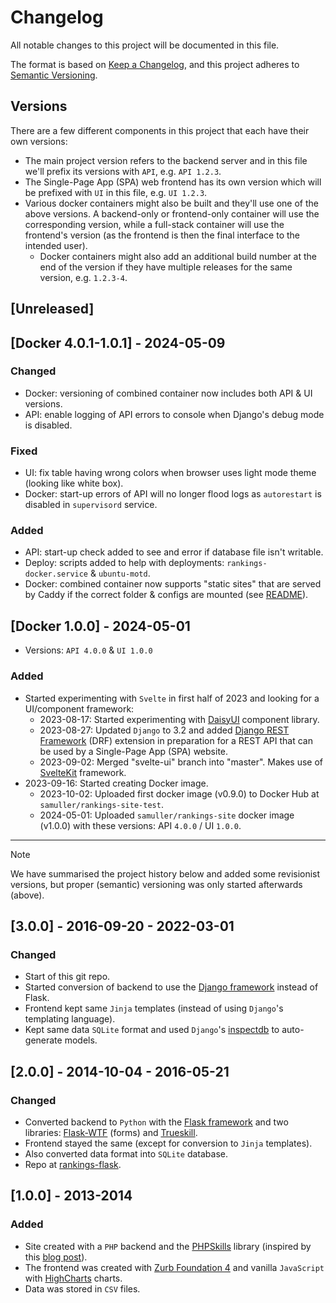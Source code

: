 # Changelog

All notable changes to this project will be documented in this file.

The format is based on [Keep a Changelog](https://keepachangelog.com/en/1.0.0/),
and this project adheres to [Semantic Versioning](https://semver.org/spec/v2.0.0.html).

## Versions

There are a few different components in this project that each have their own versions:

- The main project version refers to the backend server and in this file we'll prefix its versions with `API`, e.g. `API 1.2.3`.
- The Single-Page App (SPA) web frontend has its own version which will be prefixed with `UI` in this file, e.g. `UI 1.2.3`.
- Various docker containers might also be built and they'll use one of the above versions. A backend-only or frontend-only container will use the corresponding version, while a full-stack container will use the frontend's version (as the frontend is then the final interface to the intended user).
  - Docker containers might also add an additional build number at the end of the version if they have multiple releases for the same version, e.g. `1.2.3-4`.

## [Unreleased]

## [Docker 4.0.1-1.0.1] - 2024-05-09

### Changed

- Docker: versioning of combined container now includes both API & UI versions.
- API: enable logging of API errors to console when Django's debug mode is disabled.

### Fixed

- UI: fix table having wrong colors when browser uses light mode theme (looking like white box).
- Docker: start-up errors of API will no longer flood logs as `autorestart` is disabled in `supervisord` service.

### Added

- API: start-up check added to see and error if database file isn't writable.
- Deploy: scripts added to help with deployments: `rankings-docker.service` & `ubuntu-motd`.
- Docker: combined container now supports "static sites" that are served by Caddy if the correct folder & configs are mounted (see [README](deploy/static-sites/README.md)).

## [Docker 1.0.0] - 2024-05-01

- Versions: `API 4.0.0` & `UI 1.0.0`

### Added

- Started experimenting with `Svelte` in first half of 2023 and looking for a UI/component framework:
  - 2023-08-17: Started experimenting with [DaisyUI](https://daisyui.com/) component library.
  - 2023-08-27: Updated `Django` to 3.2 and added [Django REST Framework](https://www.django-rest-framework.org/) (DRF) extension in preparation for a REST API that can be used by a Single-Page App (SPA) website.
  - 2023-09-02: Merged "svelte-ui" branch into "master". Makes use of [SvelteKit](https://kit.svelte.dev/) framework.
- 2023-09-16: Started creating Docker image.
  - 2023-10-02: Uploaded first docker image (v0.9.0) to Docker Hub at `samuller/rankings-site-test`.
  - 2024-05-01: Uploaded `samuller/rankings-site` docker image (v1.0.0) with these versions: API `4.0.0` / UI `1.0.0`.

---

> [!NOTE]
> We have summarised the project history below and added some revisionist versions, but proper (semantic) versioning was only started afterwards (above).

##  [3.0.0] - 2016-09-20 - 2022-03-01

###  Changed

- Start of this git repo.
- Started conversion of backend to use the [Django framework](https://www.djangoproject.com/) instead of Flask.
- Frontend kept same `Jinja` templates (instead of using `Django`'s templating language).
- Kept same data `SQLite` format and used `Django`'s [inspectdb](https://docs.djangoproject.com/en/1.10/howto/legacy-databases/) to auto-generate models.

## [2.0.0] - 2014-10-04 - 2016-05-21

###  Changed

- Converted backend to `Python` with the [Flask framework](https://flask.palletsprojects.com/) and two libraries: [Flask-WTF](https://flask-wtf.readthedocs.io/) (forms) and [Trueskill](https://trueskill.org/).
- Frontend stayed the same (except for conversion to `Jinja` templates).
- Also converted data format into `SQLite` database.
- Repo at [rankings-flask](https://github.com/samuller/rankings-flask).

## [1.0.0] - 2013-2014

### Added

- Site created with a `PHP` backend and the [PHPSkills](https://github.com/moserware/PHPSkills) library (inspired by this [blog post](https://www.moserware.com/2010/03/computing-your-skill.html)).
- The frontend was created with [Zurb Foundation 4](https://zurb.com/blog/foundation-4-is-here-the-smartest-foundat) and vanilla `JavaScript` with [HighCharts](https://www.highcharts.com/) charts.
- Data was stored in `CSV` files.
